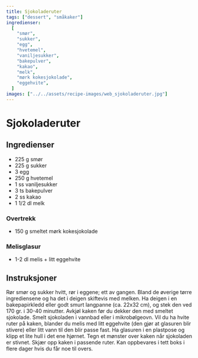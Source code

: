 ```yaml
---
title: Sjokoladeruter
tags: ["dessert", "småkaker"]
ingredienser:
  [
    "smør",
    "sukker",
    "egg",
    "hvetemel",
    "vaniljesukker",
    "bakepulver",
    "kakao",
    "melk",
    "mørk kokesjokolade",
    "eggehvite",
  ]
images: ["../../assets/recipe-images/web_sjokoladeruter.jpg"]
---
```


# Sjokoladeruter

## Ingredienser

- 225 g smør
- 225 g sukker
- 3 egg
- 250 g hvetemel
- 1 ss vaniljesukker
- 3 ts bakepulver
- 2 ss kakao
- 1 1/2 dl melk

### Overtrekk

- 150 g smeltet mørk kokesjokolade

### Melisglasur

- 1-2 dl melis + litt eggehvite

## Instruksjoner

Rør smør og sukker hvitt, rør i eggene; ett av gangen. Bland de øverige tørre ingrediensene og ha det i deigen skiftevis med melken. Ha deigen i en bakepapirkledd eller godt smurt langpanne (ca. 22x32 cm), og stek den ved 170 gr. i 30-40 minutter. Avkjøl kaken før du dekker den med smeltet sjokolade. Smelt sjokoladen i vannbad eller i mikrobølgeovn. Vil du ha hvite ruter på kaken, blander du melis med litt eggehvite (den gjør at glasuren blir stivere) eller litt vann til den blir passe fast. Ha glasuren i en plastpose og klipp et lite hull i det ene hjørnet. Tegn et mønster over kaken når sjokoladen er stivnet. Skjær opp kaken i passende ruter. Kan oppbevares i tett boks i flere dager hvis du får noe til overs.
